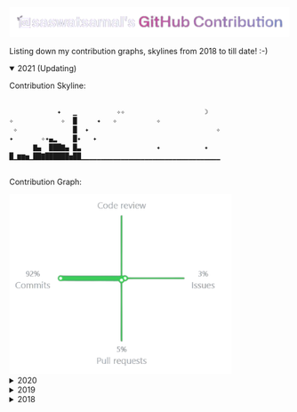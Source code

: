 <img src="./img/header.png">

Listing down my contribution graphs, skylines from 2018 to till date! :-)

<details open>
<summary>2021 (Updating) </summary>

Contribution Skyline:
   
```    

            ✦   ▁          ✧✧                    ☽   
✧            ✧  █     ✦   ✧          ✧               
 ✧              █  ✦                                ✧
✦       ✧✦▄▂    █✦   ✦                               
      ▇▄  ███▇▄ █▃                   ✦           ✦   
█▁▆▆▅▁██▇██████▅██▁▁▁▁▁▁▁▁▁▁▁▁▁▁▁▁▁▁▁▁▁▁▁▁▁▁▁▁▁▁▁▁▁▁▁
  
```
Contribution Graph:

<img src="./img/2021.png" width=400>

</details>

<details close>
<summary>2020</summary>
   
```
      ✧ ✦      ✧         ✧ ✧         ✧ ✧  ✦▁      ✧  
      ✧        █         ✧ ✧  ▂    ✦    ▂  █         
       ✦    ▄☽ █ █  ▂        ✦█▃✧    ✧  █ ██✦▆       
            █▂▃█▁█▆ █▆  ✦   ▁▂██▁▂    ▁▅█ ██▇█     ✧ 
            ███████▂██▄ ▄█▃███████▃  ▂███▇████▇▇ ▇   
▇▁▁▁▁▁▇▁▅▁▁▇███████████▁███████████▁▁███████████▇█▇▇▅
  
```
Contribution Graph:

<img src="./img/2020.png" width=400>

</details>

<details close>
<summary>2019</summary>
  
```        

                                 ▁☽ ✦   ✧          ✦ 
                           ✦✦    █                  ✦
                              ✧  █          ✦      ✧ 
                        ✦     ▁  █                   
✦                            ▃█  █   ▅ ▇        ▁    
▁▁▁▁▁▁▁▁▁▁▁▁▁▁▁▁▁▁▁▁▁▁▁▁▁▁▁▁▁██▅▁█▅▁▅█▅█▅▅▁▁▁▁▁▁█▅▅▁▁
```

Contribution Graph:

<img src="./img/2019.png" width=400>

</details>

<details close>
<summary>2018</summary>
  
```            

     ✦     ✦     ☽       ✦ ✧      ▁                  
  ✦  ✧   ✦                        █                  
       ✦           ✦              █                  
   ✧                              █✦    ✦     ✧✧     
✦                       ✧✦        █ ✧  ✧             
▁▁▁▁▁▁▁▁▁▁▁▁▁▁▁▁▁▁▅▁▁▁▁▁▁▁▁▁▁▁▁▁▁▁█▁▁▁▁▁▁▁▁▁▁▁▁▁▁▁▁▁▁

```
</details>
